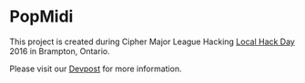 # PopMidi
This project is created during Cipher Major League Hacking [Local Hack Day](http://lhd.projectcipher.io/) 2016 in Brampton, Ontario.

Please visit our [Devpost](https://devpost.com/software/popmidi) for more information.